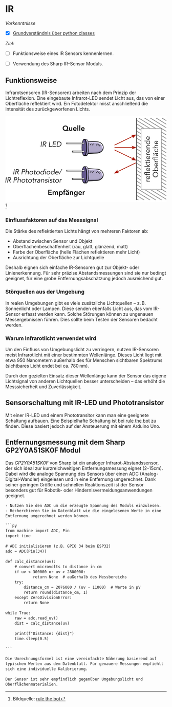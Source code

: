 # IR

*Vorkenntnisse*

- [x] [Grundverständnis über python classes](https://www.programiz.com/python-programming/class)

*Ziel:*

- [ ] Funktionsweise eines IR Sensors kennenlernen.
- [ ] Verwendung des Sharp IR-Sensor Moduls.


## Funktionsweise

Infrarotsensoren (IR-Sensoren) arbeiten nach dem Prinzip der Lichtreflexion. Eine eingebaute Infrarot-LED sendet Licht aus, das von einer Oberfläche reflektiert wird. Ein Fotodetektor misst anschließend die Intensität des zurückgeworfenen Lichts.

![Visuelle Darstellung eines IR-Sensors](./assets/IR_Sensor.svg)[^1]

### Einflussfaktoren auf das Messsignal

Die Stärke des reflektierten Lichts hängt von mehreren Faktoren ab:

- Abstand zwischen Sensor und Objekt
- Oberflächenbeschaffenheit (rau, glatt, glänzend, matt)
- Farbe der Oberfläche (helle Flächen reflektieren mehr Licht)
- Ausrichtung der Oberfläche zur Lichtquelle

Deshalb eignen sich einfache IR-Sensoren gut zur Objekt- oder Linienerkennung.
Für sehr präzise Abstandsmessungen sind sie nur bedingt geeignet, für eine grobe Entfernungsabschätzung jedoch ausreichend gut.

### Störquellen aus der Umgebung

In realen Umgebungen gibt es viele zusätzliche Lichtquellen – z. B. Sonnenlicht oder Lampen. Diese senden ebenfalls Licht aus, das vom IR-Sensor erfasst werden kann. Solche Störungen können zu ungenauen Messergebnissen führen. Dies sollte beim Testen der Sensoren bedacht werden.

### Warum Infrarotlicht verwendet wird

Um den Einfluss von Umgebungslicht zu verringern, nutzen IR-Sensoren meist Infrarotlicht mit einer bestimmten Wellenlänge.
Dieses Licht liegt mit etwa 950 Nanometern außerhalb des für Menschen sichtbaren Spektrums (sichtbares Licht endet bei ca. 780 nm).

Durch den gezielten Einsatz dieser Wellenlänge kann der Sensor das eigene Lichtsignal von anderen Lichtquellen besser unterscheiden – das erhöht die Messsicherheit und Zuverlässigkeit.


[^1]: Bildquelle: [rule the bot](https://spacehal.github.io/docs/sensoren/irSensor)


## Sensorschaltung mit IR-LED und Phototransistor

Mit einer IR-LED und einem Phototransitor kann man eine geeignete Schaltung aufbauen.
Eine Beispielhafte Schaltung ist bei [rule the bot](https://spacehal.github.io/docs/sensoren/irSensor) zu finden.
Diese basiert jedoch auf der Ansteuerung mit einem Arduino Uno.

## Entfernungsmessung mit dem Sharp GP2Y0A51SK0F Modul

Das *GP2Y0A51SK0F* von Sharp ist ein analoger Infrarot-Abstandssensor, der sich ideal zur kurzreichweitigen Entfernungsmessung eignet (2–15cm).
Dabei wird die analoge Spannung des Sensors über einen ADC (Analog-Digital-Wandler) eingelesen und in eine Entfernung umgerechnet. Dank seiner geringen Größe und schnellen Reaktionszeit ist der Sensor besonders gut für Robotik- oder Hindernisvermeidungsanwendungen geeignet.


~~~admonish task
- Nutzen Sie den ADC um die erzeugte Spannung des Moduls einzulesen.
- Recherchieren Sie im Datenblatt wie die eingelesenen Werte in eine Entfernung umgerechnet werden können.
~~~

~~~admonish solution
```py
from machine import ADC, Pin
import time

# ADC initialisieren (z.B. GPIO 34 beim ESP32)
adc = ADC(Pin(34))

def calc_distance(uv):
    # convert microvolts to distance in cm
    if uv < 300000 or uv > 2800000:
            return None  # außerhalb des Messbereichs
    try:
        distance_cm = 2076000 / (uv - 11000)  # Werte in µV
        return round(distance_cm, 1)
    except ZeroDivisionError:
        return None

while True:
    raw = adc.read_uv()
    dist = calc_distance(uv)

    print(f"Distance: {dist}")
    time.sleep(0.5)

```
~~~

~~~admonish warning
Die Umrechnungsformel ist eine vereinfachte Näherung basierend auf typischen Werten aus dem Datenblatt. Für genauere Messungen empfiehlt sich eine individuelle Kalibrierung.

Der Sensor ist sehr empfindlich gegenüber Umgebungslicht und Oberflächenmaterialien.
~~~
